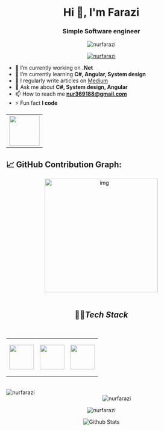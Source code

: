 <h1 align="center">Hi 👋, I'm Farazi</h1>
<h3 align="center">Simple Software engineer</h3>

<p align="center">
  <img src="https://komarev.com/ghpvc/?username=nurfarazi&label=Profile%20views&color=0e75b6&style=flat" alt="nurfarazi" />
</p>

<p align="center">
  <a href="https://github.com/ryo-ma/github-profile-trophy">
    <img src="https://github-profile-trophy.vercel.app/?username=nurfarazi" alt="nurfarazi" />
  </a>
</p>

- 🔭 I’m currently working on **.Net**
- 🌱 I’m currently learning **C#, Angular, System design**
- 📝 I regularly write articles on [Medium](https://medium.com/@nur369188)
- 💬 Ask me about **C#, System design, Angular**
- 📫 How to reach me **nur369188@gmail.com**
- ⚡ Fun fact **I code**

<table width="100" align='center'>
<tr>
    <td align='center' width="80">
        <a href="https://www.linkedin.com/in/nurfarazi"><img src="https://cdn-icons-png.flaticon.com/512/1409/1409945.png" width="80"></a>
    </td>
</tr>
</table>

## 📈 GitHub Contribution Graph:

<div align="center">
    <img height="300px" src="https://github-readme-activity-graph.vercel.app/graph?username=nurfarazi&theme=github-compact&hide_border=true" alt="img"/>
</div>
<br>

<h2 align="center">🧑‍💻<i>Tech Stack </i></h2>
<br>
<table align="center" width="100%">
<tr>
    <td align='center'  height="100">
        <img src="https://w7.pngwing.com/pngs/636/405/png-transparent-net-core-thumbnail.png" width="65">
    </td>
    <td align='center'  height="100">
        <img src="https://cdn.jsdelivr.net/gh/devicons/devicon/icons/csharp/csharp-original.svg" width="65">
    </td>
    <td align='center'  height="100">
        <img src="https://cdn.jsdelivr.net/gh/devicons/devicon/icons/angularjs/angularjs-original.svg" width="65">
    </td>
</tr>
</table>

<br>

<div align="center">
  <img align="left" src="https://github-readme-stats.vercel.app/api/top-langs?username=nurfarazi&show_icons=true&locale=en&layout=compact" alt="nurfarazi" />
</div>

<p align="center">
  &nbsp;<img align="center" src="https://github-readme-stats.vercel.app/api?username=nurfarazi&show_icons=true&locale=en" alt="nurfarazi" />
</p>

<p align="center">
  <img align="center" src="https://github-readme-streak-stats.herokuapp.com/?user=nurfarazi&" alt="nurfarazi" />
</p>

<p align="center">
        <img src="https://raw.githubusercontent.com/mayhemantt/mayhemantt/Update/svg/Bottom.svg" alt="Github Stats" />
</p>


